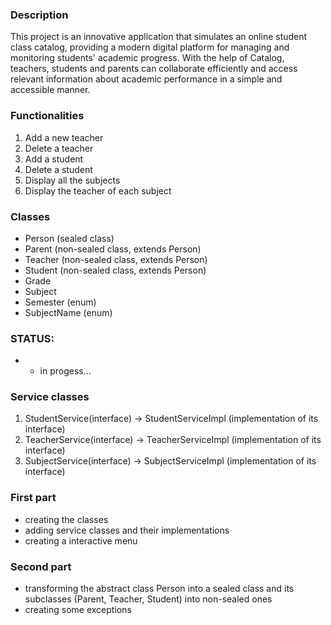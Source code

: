 
### Description
This project is an innovative application that simulates an online student class catalog, providing a modern digital platform for managing and monitoring students' academic progress. With the help of Catalog, teachers, students and parents can collaborate efficiently and access relevant information about academic performance in a simple and accessible manner.

### Functionalities 
1) Add a new teacher
2) Delete a teacher
3) Add a student
4) Delete a student
5) Display all the subjects
6) Display the teacher of each subject

### Classes
- Person (sealed class)
- Parent (non-sealed class, extends Person)
- Teacher (non-sealed class, extends Person)
- Student (non-sealed class, extends Person)
- Grade
- Subject
- Semester (enum)
- SubjectName (enum)

### STATUS:
- - in progess...
### Service classes
1) StudentService(interface) -> StudentServiceImpl (implementation of its interface)
2) TeacherService(interface) -> TeacherServiceImpl (implementation of its interface)
3) SubjectService(interface) -> SubjectServiceImpl (implementation of its interface)

### First part 
- creating the classes
- adding service classes and their implementations
- creating a interactive menu

### Second part
- transforming the abstract class Person into a sealed class and its subclasses (Parent, Teacher, Student) into non-sealed ones
- creating some exceptions

